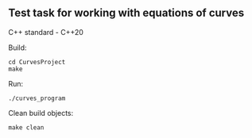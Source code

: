 ## Test task for working with equations of curves
C++ standard - C++20

Build:

	cd CurvesProject
	make

Run:

	./curves_program

Clean build objects:

	make clean
